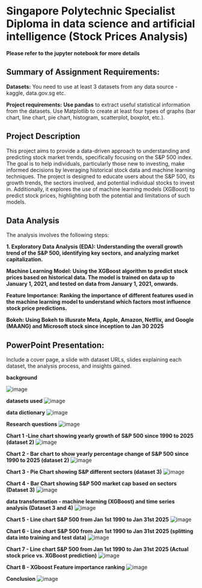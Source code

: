 # **Singapore Polytechnic Specialist Diploma in data science and artificial intelligence (Stock Prices Analysis)**
**Please refer to the jupyter notebook for more details**

## **Summary of Assignment Requirements:**
**Datasets:** 
You need to use at least 3 datasets from any data source - kaggle, data.gov.sg etc.

**Project requirements:**
**Use pandas** to extract useful statistical information from the datasets.
Use Matplotlib to create at least four types of graphs (bar chart, line chart, pie chart, histogram, scatterplot, boxplot, etc.).


## **Project Description**
This project aims to provide a data-driven approach to understanding and predicting stock market trends, specifically focusing on the S&P 500 index. The goal is to help individuals, particularly those new to investing, make informed decisions by leveraging historical stock data and machine learning techniques. The project is designed to educate users about the S&P 500, its growth trends, the sectors involved, and potential individual stocks to invest in. Additionally, it explores the use of machine learning models (XGBoost) to predict stock prices, highlighting both the potential and limitations of such models.

## **Data Analysis**
The analysis involves the following steps:

**1. Exploratory Data Analysis (EDA): Understanding the overall growth trend of the S&P 500, identifying key sectors, and analyzing market capitalization.**

**Machine Learning Model: Using the XGBoost algorithm to predict stock prices based on historical data. The model is trained on data up to January 1, 2021, and tested on data from January 1, 2021, onwards.**

**Feature Importance: Ranking the importance of different features used in the machine learning model to understand which factors most influence stock price predictions.**

**Bokeh: Using Bokeh to illusrate Meta, Apple, Amazon, Netflix, and Google (MAANG) and Microsoft stock since inception to Jan 30 2025**


## **PowerPoint Presentation:**
Include a cover page, a slide with dataset URLs, slides explaining each dataset, the analysis process, and insights gained.

**background**

![image](https://github.com/user-attachments/assets/cc5c96c2-a3ad-448f-a09a-8ca96d051624)




**datasets used**
![image](https://github.com/user-attachments/assets/41554cc4-706a-4f1a-ad0f-4443fc0606a3)








**data dictionary**
![image](https://github.com/user-attachments/assets/a5510ddc-b420-4c71-8887-d97d140dd5d7)







**Research questions**
![image](https://github.com/user-attachments/assets/581e59af-508a-4552-aee5-ea295384c737)





**Chart 1 -Line chart showing yearly growth of S&P 500 since 1990 to 2025 (dataset 2)**
![image](https://github.com/user-attachments/assets/8f1c2720-da8a-4f95-aad9-f7b3640323a5)






**Chart 2 - Bar chart to show yearly percentage change of S&P 500 since 1990 to 2025 (dataset 2)**
![image](https://github.com/user-attachments/assets/02dec0f8-8361-451b-bf3c-5a0e8ed06fd1)





**Chart 3 - Pie Chart showing S&P different sectors (dataset 3)**
![image](https://github.com/user-attachments/assets/d86d44ee-62d7-4847-bd13-203388663c70)




**Chart 4 - Bar Chart showing  S&P 500 market cap based on sectors (Dataset 3)**
![image](https://github.com/user-attachments/assets/7d7118af-c80f-40b1-9255-b1cdb79d1432)




**data transformation - machine learning (XGBoost) and time series analysis (Dataset 3 and 4)**
![image](https://github.com/user-attachments/assets/9800bf0f-ab80-4e68-b86d-2ed890afb2d5)





**Chart 5 - Line chart S&P 500 from Jan 1st 1990 to Jan 31st 2025**
![image](https://github.com/user-attachments/assets/12d6557b-3e79-4058-9847-abdbbd01e12d)




**Chart 6 - Line chart S&P 500 from Jan 1st 1990 to Jan 31st 2025 (splitting data into training and test data)**
![image](https://github.com/user-attachments/assets/f4b9454c-aa68-4a96-8974-79f15230fe00)


**Chart 7 - Line chart S&P 500 from Jan 1st 1990 to Jan 31st 2025 (Actual stock price vs. XGBoost prediction)**
![image](https://github.com/user-attachments/assets/8f60fe19-5689-4988-bad0-e7f42d6df2e4)

**Chart 8 - XGboost Feature importance ranking**
![image](https://github.com/user-attachments/assets/89c7965a-edc3-4a36-bfdf-7b42b892337d)

**Conclusion**
![image](https://github.com/user-attachments/assets/2c8c79d5-cd4b-4a4f-81a3-83ab5fd8a0ee)


